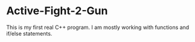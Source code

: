 # Active-Fight-2-Gun
This is my first real C++ program. I am mostly working with functions and if/else statements.
